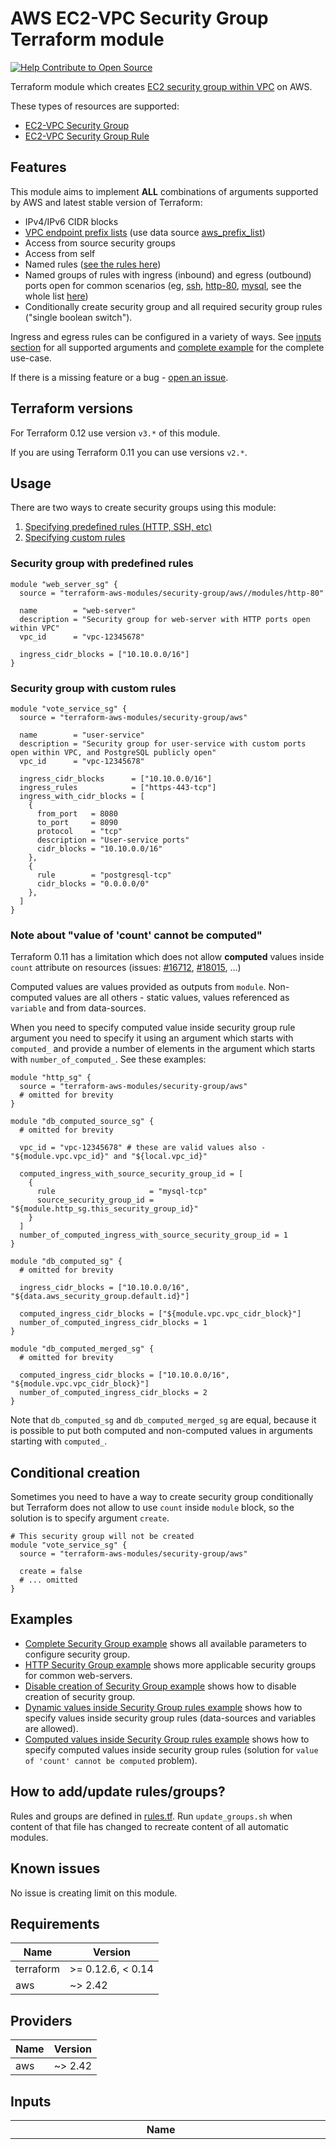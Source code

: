 # AWS EC2-VPC Security Group Terraform module

[![Help Contribute to Open Source](https://www.codetriage.com/terraform-aws-modules/terraform-aws-security-group/badges/users.svg)](https://www.codetriage.com/terraform-aws-modules/terraform-aws-security-group)

Terraform module which creates [EC2 security group within VPC](http://docs.aws.amazon.com/AmazonVPC/latest/UserGuide/VPC_SecurityGroups.html) on AWS.

These types of resources are supported:

* [EC2-VPC Security Group](https://www.terraform.io/docs/providers/aws/r/security_group.html)
* [EC2-VPC Security Group Rule](https://www.terraform.io/docs/providers/aws/r/security_group_rule.html)

## Features

This module aims to implement **ALL** combinations of arguments supported by AWS and latest stable version of Terraform:
* IPv4/IPv6 CIDR blocks
* [VPC endpoint prefix lists](http://docs.aws.amazon.com/AmazonVPC/latest/UserGuide/vpc-endpoints.html) (use data source [aws_prefix_list](https://www.terraform.io/docs/providers/aws/d/prefix_list.html))
* Access from source security groups
* Access from self
* Named rules ([see the rules here](https://github.com/terraform-aws-modules/terraform-aws-security-group/blob/master/rules.tf))
* Named groups of rules with ingress (inbound) and egress (outbound) ports open for common scenarios (eg, [ssh](https://github.com/terraform-aws-modules/terraform-aws-security-group/tree/master/modules/ssh), [http-80](https://github.com/terraform-aws-modules/terraform-aws-security-group/tree/master/modules/http-80), [mysql](https://github.com/terraform-aws-modules/terraform-aws-security-group/tree/master/modules/mysql), see the whole list [here](https://github.com/terraform-aws-modules/terraform-aws-security-group/blob/master/modules/README.md))
* Conditionally create security group and all required security group rules ("single boolean switch").

Ingress and egress rules can be configured in a variety of ways. See [inputs section](#inputs) for all supported arguments and [complete example](https://github.com/terraform-aws-modules/terraform-aws-security-group/tree/master/examples/complete) for the complete use-case.

If there is a missing feature or a bug - [open an issue](https://github.com/terraform-aws-modules/terraform-aws-security-group/issues/new).

## Terraform versions

For Terraform 0.12 use version `v3.*` of this module.

If you are using Terraform 0.11 you can use versions `v2.*`.

## Usage

There are two ways to create security groups using this module:

1. [Specifying predefined rules (HTTP, SSH, etc)](https://github.com/terraform-aws-modules/terraform-aws-security-group#security-group-with-predefined-rules)
1. [Specifying custom rules](https://github.com/terraform-aws-modules/terraform-aws-security-group#security-group-with-custom-rules)

### Security group with predefined rules

```hcl
module "web_server_sg" {
  source = "terraform-aws-modules/security-group/aws//modules/http-80"

  name        = "web-server"
  description = "Security group for web-server with HTTP ports open within VPC"
  vpc_id      = "vpc-12345678"

  ingress_cidr_blocks = ["10.10.0.0/16"]
}
```

### Security group with custom rules

```hcl
module "vote_service_sg" {
  source = "terraform-aws-modules/security-group/aws"

  name        = "user-service"
  description = "Security group for user-service with custom ports open within VPC, and PostgreSQL publicly open"
  vpc_id      = "vpc-12345678"

  ingress_cidr_blocks      = ["10.10.0.0/16"]
  ingress_rules            = ["https-443-tcp"]
  ingress_with_cidr_blocks = [
    {
      from_port   = 8080
      to_port     = 8090
      protocol    = "tcp"
      description = "User-service ports"
      cidr_blocks = "10.10.0.0/16"
    },
    {
      rule        = "postgresql-tcp"
      cidr_blocks = "0.0.0.0/0"
    },
  ]
}
```

### Note about "value of 'count' cannot be computed"

Terraform 0.11 has a limitation which does not allow **computed** values inside `count` attribute on resources (issues: [#16712](https://github.com/hashicorp/terraform/issues/16712), [#18015](https://github.com/hashicorp/terraform/issues/18015), ...)

Computed values are values provided as outputs from `module`. Non-computed values are all others - static values, values referenced as `variable` and from data-sources.

When you need to specify computed value inside security group rule argument you need to specify it using an argument which starts with `computed_` and provide a number of elements in the argument which starts with `number_of_computed_`. See these examples:

```hcl
module "http_sg" {
  source = "terraform-aws-modules/security-group/aws"
  # omitted for brevity
}

module "db_computed_source_sg" {
  # omitted for brevity

  vpc_id = "vpc-12345678" # these are valid values also - "${module.vpc.vpc_id}" and "${local.vpc_id}"

  computed_ingress_with_source_security_group_id = [
    {
      rule                     = "mysql-tcp"
      source_security_group_id = "${module.http_sg.this_security_group_id}"
    }
  ]
  number_of_computed_ingress_with_source_security_group_id = 1
}

module "db_computed_sg" {
  # omitted for brevity

  ingress_cidr_blocks = ["10.10.0.0/16", "${data.aws_security_group.default.id}"]

  computed_ingress_cidr_blocks = ["${module.vpc.vpc_cidr_block}"]
  number_of_computed_ingress_cidr_blocks = 1
}

module "db_computed_merged_sg" {
  # omitted for brevity

  computed_ingress_cidr_blocks = ["10.10.0.0/16", "${module.vpc.vpc_cidr_block}"]
  number_of_computed_ingress_cidr_blocks = 2
}
```

Note that `db_computed_sg` and `db_computed_merged_sg` are equal, because it is possible to put both computed and non-computed values in arguments starting with `computed_`.

## Conditional creation

Sometimes you need to have a way to create security group conditionally but Terraform does not allow to use `count` inside `module` block, so the solution is to specify argument `create`.

```hcl
# This security group will not be created
module "vote_service_sg" {
  source = "terraform-aws-modules/security-group/aws"

  create = false
  # ... omitted
}
```

## Examples

* [Complete Security Group example](https://github.com/terraform-aws-modules/terraform-aws-security-group/tree/master/examples/complete) shows all available parameters to configure security group.
* [HTTP Security Group example](https://github.com/terraform-aws-modules/terraform-aws-security-group/tree/master/examples/http) shows more applicable security groups for common web-servers.
* [Disable creation of Security Group example](https://github.com/terraform-aws-modules/terraform-aws-security-group/tree/master/examples/disabled) shows how to disable creation of security group.
* [Dynamic values inside Security Group rules example](https://github.com/terraform-aws-modules/terraform-aws-security-group/tree/master/examples/dynamic) shows how to specify values inside security group rules (data-sources and variables are allowed).
* [Computed values inside Security Group rules example](https://github.com/terraform-aws-modules/terraform-aws-security-group/tree/master/examples/computed) shows how to specify computed values inside security group rules (solution for `value of 'count' cannot be computed` problem).

## How to add/update rules/groups?

Rules and groups are defined in [rules.tf](https://github.com/terraform-aws-modules/terraform-aws-security-group/blob/master/rules.tf). Run `update_groups.sh` when content of that file has changed to recreate content of all automatic modules.

## Known issues

No issue is creating limit on this module.

<!-- BEGINNING OF PRE-COMMIT-TERRAFORM DOCS HOOK -->
## Requirements

| Name | Version |
|------|---------|
| terraform | >= 0.12.6, < 0.14 |
| aws | ~> 2.42 |

## Providers

| Name | Version |
|------|---------|
| aws | ~> 2.42 |

## Inputs

| Name | Description | Type | Default | Required |
|------|-------------|------|---------|:--------:|
| auto\_groups | Map of groups of security group rules to use to generate modules (see update\_groups.sh) | `map(map(list(string)))` | <pre>{<br>  "activemq": {<br>    "egress_rules": [<br>      "all-all"<br>    ],<br>    "ingress_rules": [<br>      "activemq-5671-tcp",<br>      "activemq-8883-tcp",<br>      "activemq-61614-tcp",<br>      "activemq-61617-tcp",<br>      "activemq-61619-tcp"<br>    ],<br>    "ingress_with_self": [<br>      "all-all"<br>    ]<br>  },<br>  "alertmanager": {<br>    "egress_rules": [<br>      "all-all"<br>    ],<br>    "ingress_rules": [<br>      "alertmanager-9093-tcp",<br>      "alertmanager-9094-tcp"<br>    ],<br>    "ingress_with_self": [<br>      "all-all"<br>    ]<br>  },<br>  "carbon-relay-ng": {<br>    "egress_rules": [<br>      "all-all"<br>    ],<br>    "ingress_rules": [<br>      "carbon-line-in-tcp",<br>      "carbon-line-in-udp",<br>      "carbon-pickle-tcp",<br>      "carbon-pickle-udp",<br>      "carbon-gui-udp"<br>    ],<br>    "ingress_with_self": [<br>      "all-all"<br>    ]<br>  },<br>  "cassandra": {<br>    "egress_rules": [<br>      "all-all"<br>    ],<br>    "ingress_rules": [<br>      "cassandra-clients-tcp",<br>      "cassandra-thrift-clients-tcp",<br>      "cassandra-jmx-tcp"<br>    ],<br>    "ingress_with_self": [<br>      "all-all"<br>    ]<br>  },<br>  "consul": {<br>    "egress_rules": [<br>      "all-all"<br>    ],<br>    "ingress_rules": [<br>      "consul-tcp",<br>      "consul-cli-rpc-tcp",<br>      "consul-webui-tcp",<br>      "consul-dns-tcp",<br>      "consul-dns-udp",<br>      "consul-serf-lan-tcp",<br>      "consul-serf-lan-udp",<br>      "consul-serf-wan-tcp",<br>      "consul-serf-wan-udp"<br>    ],<br>    "ingress_with_self": [<br>      "all-all"<br>    ]<br>  },<br>  "docker-swarm": {<br>    "egress_rules": [<br>      "all-all"<br>    ],<br>    "ingress_rules": [<br>      "docker-swarm-mngmt-tcp",<br>      "docker-swarm-node-tcp",<br>      "docker-swarm-node-udp",<br>      "docker-swarm-overlay-udp"<br>    ],<br>    "ingress_with_self": [<br>      "all-all"<br>    ]<br>  },<br>  "elasticsearch": {<br>    "egress_rules": [<br>      "all-all"<br>    ],<br>    "ingress_rules": [<br>      "elasticsearch-rest-tcp",<br>      "elasticsearch-java-tcp"<br>    ],<br>    "ingress_with_self": [<br>      "all-all"<br>    ]<br>  },<br>  "grafana": {<br>    "egress_rules": [<br>      "all-all"<br>    ],<br>    "ingress_rules": [<br>      "grafana-tcp"<br>    ],<br>    "ingress_with_self": [<br>      "all-all"<br>    ]<br>  },<br>  "graphite-statsd": {<br>    "egress_rules": [<br>      "all-all"<br>    ],<br>    "ingress_rules": [<br>      "graphite-webui",<br>      "graphite-2003-tcp",<br>      "graphite-2004-tcp",<br>      "graphite-2023-tcp",<br>      "graphite-2024-tcp",<br>      "graphite-8080-tcp",<br>      "graphite-8125-tcp",<br>      "graphite-8125-udp",<br>      "graphite-8126-tcp"<br>    ],<br>    "ingress_with_self": [<br>      "all-all"<br>    ]<br>  },<br>  "http-80": {<br>    "egress_rules": [<br>      "all-all"<br>    ],<br>    "ingress_rules": [<br>      "http-80-tcp"<br>    ],<br>    "ingress_with_self": [<br>      "all-all"<br>    ]<br>  },<br>  "http-8080": {<br>    "egress_rules": [<br>      "all-all"<br>    ],<br>    "ingress_rules": [<br>      "http-8080-tcp"<br>    ],<br>    "ingress_with_self": [<br>      "all-all"<br>    ]<br>  },<br>  "https-443": {<br>    "egress_rules": [<br>      "all-all"<br>    ],<br>    "ingress_rules": [<br>      "https-443-tcp"<br>    ],<br>    "ingress_with_self": [<br>      "all-all"<br>    ]<br>  },<br>  "https-8443": {<br>    "egress_rules": [<br>      "all-all"<br>    ],<br>    "ingress_rules": [<br>      "https-8443-tcp"<br>    ],<br>    "ingress_with_self": [<br>      "all-all"<br>    ]<br>  },<br>  "ipsec-4500": {<br>    "egress_rules": [<br>      "all-all"<br>    ],<br>    "ingress_rules": [<br>      "ipsec-4500-udp"<br>    ],<br>    "ingress_with_self": [<br>      "all-all"<br>    ]<br>  },<br>  "ipsec-500": {<br>    "egress_rules": [<br>      "all-all"<br>    ],<br>    "ingress_rules": [<br>      "ipsec-500-udp"<br>    ],<br>    "ingress_with_self": [<br>      "all-all"<br>    ]<br>  },<br>  "kafka": {<br>    "egress_rules": [<br>      "all-all"<br>    ],<br>    "ingress_rules": [<br>      "kafka-broker-tcp",<br>      "kafka-broker-tls-tcp"<br>    ],<br>    "ingress_with_self": [<br>      "all-all"<br>    ]<br>  },<br>  "kibana": {<br>    "egress_rules": [<br>      "all-all"<br>    ],<br>    "ingress_rules": [<br>      "kibana-tcp"<br>    ],<br>    "ingress_with_self": [<br>      "all-all"<br>    ]<br>  },<br>  "kubernetes-api": {<br>    "egress_rules": [<br>      "all-all"<br>    ],<br>    "ingress_rules": [<br>      "kubernetes-api-tcp"<br>    ],<br>    "ingress_with_self": [<br>      "all-all"<br>    ]<br>  },<br>  "ldaps": {<br>    "egress_rules": [<br>      "all-all"<br>    ],<br>    "ingress_rules": [<br>      "ldaps-tcp"<br>    ],<br>    "ingress_with_self": [<br>      "all-all"<br>    ]<br>  },<br>  "memcached": {<br>    "egress_rules": [<br>      "all-all"<br>    ],<br>    "ingress_rules": [<br>      "memcached-tcp"<br>    ],<br>    "ingress_with_self": [<br>      "all-all"<br>    ]<br>  },<br>  "minio": {<br>    "egress_rules": [<br>      "all-all"<br>    ],<br>    "ingress_rules": [<br>      "minio-tcp"<br>    ],<br>    "ingress_with_self": [<br>      "all-all"<br>    ]<br>  },<br>  "mongodb": {<br>    "egress_rules": [<br>      "all-all"<br>    ],<br>    "ingress_rules": [<br>      "mongodb-27017-tcp",<br>      "mongodb-27018-tcp",<br>      "mongodb-27019-tcp"<br>    ],<br>    "ingress_with_self": [<br>      "all-all"<br>    ]<br>  },<br>  "mssql": {<br>    "egress_rules": [<br>      "all-all"<br>    ],<br>    "ingress_rules": [<br>      "mssql-tcp",<br>      "mssql-udp",<br>      "mssql-analytics-tcp",<br>      "mssql-broker-tcp"<br>    ],<br>    "ingress_with_self": [<br>      "all-all"<br>    ]<br>  },<br>  "mysql": {<br>    "egress_rules": [<br>      "all-all"<br>    ],<br>    "ingress_rules": [<br>      "mysql-tcp"<br>    ],<br>    "ingress_with_self": [<br>      "all-all"<br>    ]<br>  },<br>  "nfs": {<br>    "egress_rules": [<br>      "all-all"<br>    ],<br>    "ingress_rules": [<br>      "nfs-tcp"<br>    ],<br>    "ingress_with_self": [<br>      "all-all"<br>    ]<br>  },<br>  "nomad": {<br>    "egress_rules": [<br>      "all-all"<br>    ],<br>    "ingress_rules": [<br>      "nomad-http-tcp",<br>      "nomad-rpc-tcp",<br>      "nomad-serf-tcp",<br>      "nomad-serf-udp"<br>    ],<br>    "ingress_with_self": [<br>      "all-all"<br>    ]<br>  },<br>  "ntp": {<br>    "egress_rules": [<br>      "all-all"<br>    ],<br>    "ingress_rules": [<br>      "ntp-udp"<br>    ],<br>    "ingress_with_self": [<br>      "all-all"<br>    ]<br>  },<br>  "openvpn": {<br>    "egress_rules": [<br>      "all-all"<br>    ],<br>    "ingress_rules": [<br>      "openvpn-udp",<br>      "openvpn-tcp",<br>      "openvpn-https-tcp"<br>    ],<br>    "ingress_with_self": [<br>      "all-all"<br>    ]<br>  },<br>  "oracle-db": {<br>    "egress_rules": [<br>      "all-all"<br>    ],<br>    "ingress_rules": [<br>      "oracle-db-tcp"<br>    ],<br>    "ingress_with_self": [<br>      "all-all"<br>    ]<br>  },<br>  "postgresql": {<br>    "egress_rules": [<br>      "all-all"<br>    ],<br>    "ingress_rules": [<br>      "postgresql-tcp"<br>    ],<br>    "ingress_with_self": [<br>      "all-all"<br>    ]<br>  },<br>  "prometheus": {<br>    "egress_rules": [<br>      "all-all"<br>    ],<br>    "ingress_rules": [<br>      "prometheus-http-tcp",<br>      "prometheus-pushgateway-http-tcp"<br>    ],<br>    "ingress_with_self": [<br>      "all-all"<br>    ]<br>  },<br>  "puppet": {<br>    "egress_rules": [<br>      "all-all"<br>    ],<br>    "ingress_rules": [<br>      "puppet-tcp",<br>      "puppetdb-tcp"<br>    ],<br>    "ingress_with_self": [<br>      "all-all"<br>    ]<br>  },<br>  "rabbitmq": {<br>    "egress_rules": [<br>      "all-all"<br>    ],<br>    "ingress_rules": [<br>      "rabbitmq-4369-tcp",<br>      "rabbitmq-5671-tcp",<br>      "rabbitmq-5672-tcp",<br>      "rabbitmq-15672-tcp",<br>      "rabbitmq-25672-tcp"<br>    ],<br>    "ingress_with_self": [<br>      "all-all"<br>    ]<br>  },<br>  "rdp": {<br>    "egress_rules": [<br>      "all-all"<br>    ],<br>    "ingress_rules": [<br>      "rdp-tcp",<br>      "rdp-udp"<br>    ],<br>    "ingress_with_self": [<br>      "all-all"<br>    ]<br>  },<br>  "redis": {<br>    "egress_rules": [<br>      "all-all"<br>    ],<br>    "ingress_rules": [<br>      "redis-tcp"<br>    ],<br>    "ingress_with_self": [<br>      "all-all"<br>    ]<br>  },<br>  "redshift": {<br>    "egress_rules": [<br>      "all-all"<br>    ],<br>    "ingress_rules": [<br>      "redshift-tcp"<br>    ],<br>    "ingress_with_self": [<br>      "all-all"<br>    ]<br>  },<br>  "splunk": {<br>    "egress_rules": [<br>      "all-all"<br>    ],<br>    "ingress_rules": [<br>      "splunk-indexer-tcp",<br>      "splunk-clients-tcp",<br>      "splunk-splunkd-tcp",<br>      "splunk-hec-tcp"<br>    ],<br>    "ingress_with_self": [<br>      "all-all"<br>    ]<br>  },<br>  "squid": {<br>    "egress_rules": [<br>      "all-all"<br>    ],<br>    "ingress_rules": [<br>      "squid-proxy-tcp"<br>    ],<br>    "ingress_with_self": [<br>      "all-all"<br>    ]<br>  },<br>  "ssh": {<br>    "egress_rules": [<br>      "all-all"<br>    ],<br>    "ingress_rules": [<br>      "ssh-tcp"<br>    ],<br>    "ingress_with_self": [<br>      "all-all"<br>    ]<br>  },<br>  "storm": {<br>    "egress_rules": [<br>      "all-all"<br>    ],<br>    "ingress_rules": [<br>      "storm-nimbus-tcp",<br>      "storm-ui-tcp",<br>      "storm-supervisor-tcp"<br>    ],<br>    "ingress_with_self": [<br>      "all-all"<br>    ]<br>  },<br>  "web": {<br>    "egress_rules": [<br>      "all-all"<br>    ],<br>    "ingress_rules": [<br>      "http-80-tcp",<br>      "http-8080-tcp",<br>      "https-443-tcp",<br>      "web-jmx-tcp"<br>    ],<br>    "ingress_with_self": [<br>      "all-all"<br>    ]<br>  },<br>  "winrm": {<br>    "egress_rules": [<br>      "all-all"<br>    ],<br>    "ingress_rules": [<br>      "winrm-http-tcp",<br>      "winrm-https-tcp"<br>    ],<br>    "ingress_with_self": [<br>      "all-all"<br>    ]<br>  },<br>  "zipkin": {<br>    "egress_rules": [<br>      "all-all"<br>    ],<br>    "ingress_rules": [<br>      "zipkin-admin-tcp",<br>      "zipkin-admin-query-tcp",<br>      "zipkin-admin-web-tcp",<br>      "zipkin-query-tcp",<br>      "zipkin-web-tcp"<br>    ],<br>    "ingress_with_self": [<br>      "all-all"<br>    ]<br>  },<br>  "zookeeper": {<br>    "egress_rules": [<br>      "all-all"<br>    ],<br>    "ingress_rules": [<br>      "zookeeper-2181-tcp",<br>      "zookeeper-2888-tcp",<br>      "zookeeper-3888-tcp",<br>      "zookeeper-jmx-tcp"<br>    ],<br>    "ingress_with_self": [<br>      "all-all"<br>    ]<br>  }<br>}</pre> | no |
| computed\_egress\_rules | List of computed egress rules to create by name | `list(string)` | `[]` | no |
| computed\_egress\_with\_cidr\_blocks | List of computed egress rules to create where 'cidr\_blocks' is used | `list(map(string))` | `[]` | no |
| computed\_egress\_with\_ipv6\_cidr\_blocks | List of computed egress rules to create where 'ipv6\_cidr\_blocks' is used | `list(map(string))` | `[]` | no |
| computed\_egress\_with\_self | List of computed egress rules to create where 'self' is defined | `list(map(string))` | `[]` | no |
| computed\_egress\_with\_source\_security\_group\_id | List of computed egress rules to create where 'source\_security\_group\_id' is used | `list(map(string))` | `[]` | no |
| computed\_ingress\_rules | List of computed ingress rules to create by name | `list(string)` | `[]` | no |
| computed\_ingress\_with\_cidr\_blocks | List of computed ingress rules to create where 'cidr\_blocks' is used | `list(map(string))` | `[]` | no |
| computed\_ingress\_with\_ipv6\_cidr\_blocks | List of computed ingress rules to create where 'ipv6\_cidr\_blocks' is used | `list(map(string))` | `[]` | no |
| computed\_ingress\_with\_self | List of computed ingress rules to create where 'self' is defined | `list(map(string))` | `[]` | no |
| computed\_ingress\_with\_source\_security\_group\_id | List of computed ingress rules to create where 'source\_security\_group\_id' is used | `list(map(string))` | `[]` | no |
| create | Whether to create security group and all rules | `bool` | `true` | no |
| description | Description of security group | `string` | `"Security Group managed by Terraform"` | no |
| egress\_cidr\_blocks | List of IPv4 CIDR ranges to use on all egress rules | `list(string)` | <pre>[<br>  "0.0.0.0/0"<br>]</pre> | no |
| egress\_ipv6\_cidr\_blocks | List of IPv6 CIDR ranges to use on all egress rules | `list(string)` | <pre>[<br>  "::/0"<br>]</pre> | no |
| egress\_prefix\_list\_ids | List of prefix list IDs (for allowing access to VPC endpoints) to use on all egress rules | `list(string)` | `[]` | no |
| egress\_rules | List of egress rules to create by name | `list(string)` | `[]` | no |
| egress\_with\_cidr\_blocks | List of egress rules to create where 'cidr\_blocks' is used | `list(map(string))` | `[]` | no |
| egress\_with\_ipv6\_cidr\_blocks | List of egress rules to create where 'ipv6\_cidr\_blocks' is used | `list(map(string))` | `[]` | no |
| egress\_with\_self | List of egress rules to create where 'self' is defined | `list(map(string))` | `[]` | no |
| egress\_with\_source\_security\_group\_id | List of egress rules to create where 'source\_security\_group\_id' is used | `list(map(string))` | `[]` | no |
| ingress\_cidr\_blocks | List of IPv4 CIDR ranges to use on all ingress rules | `list(string)` | `[]` | no |
| ingress\_ipv6\_cidr\_blocks | List of IPv6 CIDR ranges to use on all ingress rules | `list(string)` | `[]` | no |
| ingress\_prefix\_list\_ids | List of prefix list IDs (for allowing access to VPC endpoints) to use on all ingress rules | `list(string)` | `[]` | no |
| ingress\_rules | List of ingress rules to create by name | `list(string)` | `[]` | no |
| ingress\_with\_cidr\_blocks | List of ingress rules to create where 'cidr\_blocks' is used | `list(map(string))` | `[]` | no |
| ingress\_with\_ipv6\_cidr\_blocks | List of ingress rules to create where 'ipv6\_cidr\_blocks' is used | `list(map(string))` | `[]` | no |
| ingress\_with\_self | List of ingress rules to create where 'self' is defined | `list(map(string))` | `[]` | no |
| ingress\_with\_source\_security\_group\_id | List of ingress rules to create where 'source\_security\_group\_id' is used | `list(map(string))` | `[]` | no |
| name | Name of security group | `string` | n/a | yes |
| number\_of\_computed\_egress\_rules | Number of computed egress rules to create by name | `number` | `0` | no |
| number\_of\_computed\_egress\_with\_cidr\_blocks | Number of computed egress rules to create where 'cidr\_blocks' is used | `number` | `0` | no |
| number\_of\_computed\_egress\_with\_ipv6\_cidr\_blocks | Number of computed egress rules to create where 'ipv6\_cidr\_blocks' is used | `number` | `0` | no |
| number\_of\_computed\_egress\_with\_self | Number of computed egress rules to create where 'self' is defined | `number` | `0` | no |
| number\_of\_computed\_egress\_with\_source\_security\_group\_id | Number of computed egress rules to create where 'source\_security\_group\_id' is used | `number` | `0` | no |
| number\_of\_computed\_ingress\_rules | Number of computed ingress rules to create by name | `number` | `0` | no |
| number\_of\_computed\_ingress\_with\_cidr\_blocks | Number of computed ingress rules to create where 'cidr\_blocks' is used | `number` | `0` | no |
| number\_of\_computed\_ingress\_with\_ipv6\_cidr\_blocks | Number of computed ingress rules to create where 'ipv6\_cidr\_blocks' is used | `number` | `0` | no |
| number\_of\_computed\_ingress\_with\_self | Number of computed ingress rules to create where 'self' is defined | `number` | `0` | no |
| number\_of\_computed\_ingress\_with\_source\_security\_group\_id | Number of computed ingress rules to create where 'source\_security\_group\_id' is used | `number` | `0` | no |
| rules | Map of known security group rules (define as 'name' = ['from port', 'to port', 'protocol', 'description']) | `map(list(any))` | <pre>{<br>  "_": [<br>    "",<br>    "",<br>    ""<br>  ],<br>  "activemq-5671-tcp": [<br>    5671,<br>    5671,<br>    "tcp",<br>    "ActiveMQ AMQP"<br>  ],<br>  "activemq-61614-tcp": [<br>    61614,<br>    61614,<br>    "tcp",<br>    "ActiveMQ STOMP"<br>  ],<br>  "activemq-61617-tcp": [<br>    61617,<br>    61617,<br>    "tcp",<br>    "ActiveMQ OpenWire"<br>  ],<br>  "activemq-61619-tcp": [<br>    61619,<br>    61619,<br>    "tcp",<br>    "ActiveMQ WebSocket"<br>  ],<br>  "activemq-8883-tcp": [<br>    8883,<br>    8883,<br>    "tcp",<br>    "ActiveMQ MQTT"<br>  ],<br>  "alertmanager-9093-tcp": [<br>    9093,<br>    9093,<br>    "tcp",<br>    "Alert Manager"<br>  ],<br>  "alertmanager-9094-tcp": [<br>    9094,<br>    9094,<br>    "tcp",<br>    "Alert Manager Cluster"<br>  ],<br>  "all-all": [<br>    -1,<br>    -1,<br>    "-1",<br>    "All protocols"<br>  ],<br>  "all-icmp": [<br>    -1,<br>    -1,<br>    "icmp",<br>    "All IPV4 ICMP"<br>  ],<br>  "all-ipv6-icmp": [<br>    -1,<br>    -1,<br>    58,<br>    "All IPV6 ICMP"<br>  ],<br>  "all-tcp": [<br>    0,<br>    65535,<br>    "tcp",<br>    "All TCP ports"<br>  ],<br>  "all-udp": [<br>    0,<br>    65535,<br>    "udp",<br>    "All UDP ports"<br>  ],<br>  "carbon-admin-tcp": [<br>    2004,<br>    2004,<br>    "tcp",<br>    "Carbon admin"<br>  ],<br>  "carbon-gui-udp": [<br>    8081,<br>    8081,<br>    "tcp",<br>    "Carbon GUI"<br>  ],<br>  "carbon-line-in-tcp": [<br>    2003,<br>    2003,<br>    "tcp",<br>    "Carbon line-in"<br>  ],<br>  "carbon-line-in-udp": [<br>    2003,<br>    2003,<br>    "udp",<br>    "Carbon line-in"<br>  ],<br>  "carbon-pickle-tcp": [<br>    2013,<br>    2013,<br>    "tcp",<br>    "Carbon pickle"<br>  ],<br>  "carbon-pickle-udp": [<br>    2013,<br>    2013,<br>    "udp",<br>    "Carbon pickle"<br>  ],<br>  "cassandra-clients-tcp": [<br>    9042,<br>    9042,<br>    "tcp",<br>    "Cassandra clients"<br>  ],<br>  "cassandra-jmx-tcp": [<br>    7199,<br>    7199,<br>    "tcp",<br>    "JMX"<br>  ],<br>  "cassandra-thrift-clients-tcp": [<br>    9160,<br>    9160,<br>    "tcp",<br>    "Cassandra Thrift clients"<br>  ],<br>  "consul-cli-rpc-tcp": [<br>    8400,<br>    8400,<br>    "tcp",<br>    "Consul CLI RPC"<br>  ],<br>  "consul-dns-tcp": [<br>    8600,<br>    8600,<br>    "tcp",<br>    "Consul DNS"<br>  ],<br>  "consul-dns-udp": [<br>    8600,<br>    8600,<br>    "udp",<br>    "Consul DNS"<br>  ],<br>  "consul-serf-lan-tcp": [<br>    8301,<br>    8301,<br>    "tcp",<br>    "Serf LAN"<br>  ],<br>  "consul-serf-lan-udp": [<br>    8301,<br>    8301,<br>    "udp",<br>    "Serf LAN"<br>  ],<br>  "consul-serf-wan-tcp": [<br>    8302,<br>    8302,<br>    "tcp",<br>    "Serf WAN"<br>  ],<br>  "consul-serf-wan-udp": [<br>    8302,<br>    8302,<br>    "udp",<br>    "Serf WAN"<br>  ],<br>  "consul-tcp": [<br>    8300,<br>    8300,<br>    "tcp",<br>    "Consul server"<br>  ],<br>  "consul-webui-tcp": [<br>    8500,<br>    8500,<br>    "tcp",<br>    "Consul web UI"<br>  ],<br>  "dns-tcp": [<br>    53,<br>    53,<br>    "tcp",<br>    "DNS"<br>  ],<br>  "dns-udp": [<br>    53,<br>    53,<br>    "udp",<br>    "DNS"<br>  ],<br>  "docker-swarm-mngmt-tcp": [<br>    2377,<br>    2377,<br>    "tcp",<br>    "Docker Swarm cluster management"<br>  ],<br>  "docker-swarm-node-tcp": [<br>    7946,<br>    7946,<br>    "tcp",<br>    "Docker Swarm node"<br>  ],<br>  "docker-swarm-node-udp": [<br>    7946,<br>    7946,<br>    "udp",<br>    "Docker Swarm node"<br>  ],<br>  "docker-swarm-overlay-udp": [<br>    4789,<br>    4789,<br>    "udp",<br>    "Docker Swarm Overlay Network Traffic"<br>  ],<br>  "elasticsearch-java-tcp": [<br>    9300,<br>    9300,<br>    "tcp",<br>    "Elasticsearch Java interface"<br>  ],<br>  "elasticsearch-rest-tcp": [<br>    9200,<br>    9200,<br>    "tcp",<br>    "Elasticsearch REST interface"<br>  ],<br>  "grafana-tcp": [<br>    3000,<br>    3000,<br>    "tcp",<br>    "Grafana Dashboard"<br>  ],<br>  "graphite-2003-tcp": [<br>    2003,<br>    2003,<br>    "tcp",<br>    "Carbon receiver plain text"<br>  ],<br>  "graphite-2004-tcp": [<br>    2004,<br>    2004,<br>    "tcp",<br>    "Carbon receiver pickle"<br>  ],<br>  "graphite-2023-tcp": [<br>    2023,<br>    2023,<br>    "tcp",<br>    "Carbon aggregator plaintext"<br>  ],<br>  "graphite-2024-tcp": [<br>    2024,<br>    2024,<br>    "tcp",<br>    "Carbon aggregator pickle"<br>  ],<br>  "graphite-8080-tcp": [<br>    8080,<br>    8080,<br>    "tcp",<br>    "Graphite gunicorn port"<br>  ],<br>  "graphite-8125-tcp": [<br>    8125,<br>    8125,<br>    "tcp",<br>    "Statsd TCP"<br>  ],<br>  "graphite-8125-udp": [<br>    8125,<br>    8125,<br>    "udp",<br>    "Statsd UDP default"<br>  ],<br>  "graphite-8126-tcp": [<br>    8126,<br>    8126,<br>    "tcp",<br>    "Statsd admin"<br>  ],<br>  "graphite-webui": [<br>    80,<br>    80,<br>    "tcp",<br>    "Graphite admin interface"<br>  ],<br>  "http-80-tcp": [<br>    80,<br>    80,<br>    "tcp",<br>    "HTTP"<br>  ],<br>  "http-8080-tcp": [<br>    8080,<br>    8080,<br>    "tcp",<br>    "HTTP"<br>  ],<br>  "https-443-tcp": [<br>    443,<br>    443,<br>    "tcp",<br>    "HTTPS"<br>  ],<br>  "https-8443-tcp": [<br>    8443,<br>    8443,<br>    "tcp",<br>    "HTTPS"<br>  ],<br>  "ipsec-4500-udp": [<br>    4500,<br>    4500,<br>    "udp",<br>    "IPSEC NAT-T"<br>  ],<br>  "ipsec-500-udp": [<br>    500,<br>    500,<br>    "udp",<br>    "IPSEC ISAKMP"<br>  ],<br>  "kafka-broker-tcp": [<br>    9092,<br>    9092,<br>    "tcp",<br>    "Kafka broker 0.8.2+"<br>  ],<br>  "kafka-broker-tls-tcp": [<br>    9094,<br>    9094,<br>    "tcp",<br>    "Kafka TLS enabled broker 0.8.2+"<br>  ],<br>  "kibana-tcp": [<br>    5601,<br>    5601,<br>    "tcp",<br>    "Kibana Web Interface"<br>  ],<br>  "kubernetes-api-tcp": [<br>    6443,<br>    6443,<br>    "tcp",<br>    "Kubernetes API Server"<br>  ],<br>  "ldaps-tcp": [<br>    636,<br>    636,<br>    "tcp",<br>    "LDAPS"<br>  ],<br>  "memcached-tcp": [<br>    11211,<br>    11211,<br>    "tcp",<br>    "Memcached"<br>  ],<br>  "minio-tcp": [<br>    9000,<br>    9000,<br>    "tcp",<br>    "MinIO"<br>  ],<br>  "mongodb-27017-tcp": [<br>    27017,<br>    27017,<br>    "tcp",<br>    "MongoDB"<br>  ],<br>  "mongodb-27018-tcp": [<br>    27018,<br>    27018,<br>    "tcp",<br>    "MongoDB shard"<br>  ],<br>  "mongodb-27019-tcp": [<br>    27019,<br>    27019,<br>    "tcp",<br>    "MongoDB config server"<br>  ],<br>  "mssql-analytics-tcp": [<br>    2383,<br>    2383,<br>    "tcp",<br>    "MSSQL Analytics"<br>  ],<br>  "mssql-broker-tcp": [<br>    4022,<br>    4022,<br>    "tcp",<br>    "MSSQL Broker"<br>  ],<br>  "mssql-tcp": [<br>    1433,<br>    1433,<br>    "tcp",<br>    "MSSQL Server"<br>  ],<br>  "mssql-udp": [<br>    1434,<br>    1434,<br>    "udp",<br>    "MSSQL Browser"<br>  ],<br>  "mysql-tcp": [<br>    3306,<br>    3306,<br>    "tcp",<br>    "MySQL/Aurora"<br>  ],<br>  "nfs-tcp": [<br>    2049,<br>    2049,<br>    "tcp",<br>    "NFS/EFS"<br>  ],<br>  "nomad-http-tcp": [<br>    4646,<br>    4646,<br>    "tcp",<br>    "Nomad HTTP"<br>  ],<br>  "nomad-rpc-tcp": [<br>    4647,<br>    4647,<br>    "tcp",<br>    "Nomad RPC"<br>  ],<br>  "nomad-serf-tcp": [<br>    4648,<br>    4648,<br>    "tcp",<br>    "Serf"<br>  ],<br>  "nomad-serf-udp": [<br>    4648,<br>    4648,<br>    "udp",<br>    "Serf"<br>  ],<br>  "ntp-udp": [<br>    123,<br>    123,<br>    "udp",<br>    "NTP"<br>  ],<br>  "openvpn-https-tcp": [<br>    443,<br>    443,<br>    "tcp",<br>    "OpenVPN"<br>  ],<br>  "openvpn-tcp": [<br>    943,<br>    943,<br>    "tcp",<br>    "OpenVPN"<br>  ],<br>  "openvpn-udp": [<br>    1194,<br>    1194,<br>    "udp",<br>    "OpenVPN"<br>  ],<br>  "oracle-db-tcp": [<br>    1521,<br>    1521,<br>    "tcp",<br>    "Oracle"<br>  ],<br>  "postgresql-tcp": [<br>    5432,<br>    5432,<br>    "tcp",<br>    "PostgreSQL"<br>  ],<br>  "prometheus-http-tcp": [<br>    9090,<br>    9090,<br>    "tcp",<br>    "Prometheus"<br>  ],<br>  "prometheus-pushgateway-http-tcp": [<br>    9091,<br>    9091,<br>    "tcp",<br>    "Prometheus Pushgateway"<br>  ],<br>  "puppet-tcp": [<br>    8140,<br>    8140,<br>    "tcp",<br>    "Puppet"<br>  ],<br>  "puppetdb-tcp": [<br>    8081,<br>    8081,<br>    "tcp",<br>    "PuppetDB"<br>  ],<br>  "rabbitmq-15672-tcp": [<br>    15672,<br>    15672,<br>    "tcp",<br>    "RabbitMQ"<br>  ],<br>  "rabbitmq-25672-tcp": [<br>    25672,<br>    25672,<br>    "tcp",<br>    "RabbitMQ"<br>  ],<br>  "rabbitmq-4369-tcp": [<br>    4369,<br>    4369,<br>    "tcp",<br>    "RabbitMQ epmd"<br>  ],<br>  "rabbitmq-5671-tcp": [<br>    5671,<br>    5671,<br>    "tcp",<br>    "RabbitMQ"<br>  ],<br>  "rabbitmq-5672-tcp": [<br>    5672,<br>    5672,<br>    "tcp",<br>    "RabbitMQ"<br>  ],<br>  "rdp-tcp": [<br>    3389,<br>    3389,<br>    "tcp",<br>    "Remote Desktop"<br>  ],<br>  "rdp-udp": [<br>    3389,<br>    3389,<br>    "udp",<br>    "Remote Desktop"<br>  ],<br>  "redis-tcp": [<br>    6379,<br>    6379,<br>    "tcp",<br>    "Redis"<br>  ],<br>  "redshift-tcp": [<br>    5439,<br>    5439,<br>    "tcp",<br>    "Redshift"<br>  ],<br>  "splunk-hec-tcp": [<br>    8088,<br>    8088,<br>    "tcp",<br>    "Splunk HEC"<br>  ],<br>  "splunk-indexer-tcp": [<br>    9997,<br>    9997,<br>    "tcp",<br>    "Splunk indexer"<br>  ],<br>  "splunk-splunkd-tcp": [<br>    8089,<br>    8089,<br>    "tcp",<br>    "Splunkd"<br>  ],<br>  "splunk-web-tcp": [<br>    8000,<br>    8000,<br>    "tcp",<br>    "Splunk Web"<br>  ],<br>  "squid-proxy-tcp": [<br>    3128,<br>    3128,<br>    "tcp",<br>    "Squid default proxy"<br>  ],<br>  "ssh-tcp": [<br>    22,<br>    22,<br>    "tcp",<br>    "SSH"<br>  ],<br>  "storm-nimbus-tcp": [<br>    6627,<br>    6627,<br>    "tcp",<br>    "Nimbus"<br>  ],<br>  "storm-supervisor-tcp": [<br>    6700,<br>    6703,<br>    "tcp",<br>    "Supervisor"<br>  ],<br>  "storm-ui-tcp": [<br>    8080,<br>    8080,<br>    "tcp",<br>    "Storm UI"<br>  ],<br>  "web-jmx-tcp": [<br>    1099,<br>    1099,<br>    "tcp",<br>    "JMX"<br>  ],<br>  "winrm-http-tcp": [<br>    5985,<br>    5985,<br>    "tcp",<br>    "WinRM HTTP"<br>  ],<br>  "winrm-https-tcp": [<br>    5986,<br>    5986,<br>    "tcp",<br>    "WinRM HTTPS"<br>  ],<br>  "zipkin-admin-query-tcp": [<br>    9901,<br>    9901,<br>    "tcp",<br>    "Zipkin Admin port query"<br>  ],<br>  "zipkin-admin-tcp": [<br>    9990,<br>    9990,<br>    "tcp",<br>    "Zipkin Admin port collector"<br>  ],<br>  "zipkin-admin-web-tcp": [<br>    9991,<br>    9991,<br>    "tcp",<br>    "Zipkin Admin port web"<br>  ],<br>  "zipkin-query-tcp": [<br>    9411,<br>    9411,<br>    "tcp",<br>    "Zipkin query port"<br>  ],<br>  "zipkin-web-tcp": [<br>    8080,<br>    8080,<br>    "tcp",<br>    "Zipkin web port"<br>  ],<br>  "zookeeper-2181-tcp": [<br>    2181,<br>    2181,<br>    "tcp",<br>    "Zookeeper"<br>  ],<br>  "zookeeper-2888-tcp": [<br>    2888,<br>    2888,<br>    "tcp",<br>    "Zookeeper"<br>  ],<br>  "zookeeper-3888-tcp": [<br>    3888,<br>    3888,<br>    "tcp",<br>    "Zookeeper"<br>  ],<br>  "zookeeper-jmx-tcp": [<br>    7199,<br>    7199,<br>    "tcp",<br>    "JMX"<br>  ]<br>}</pre> | no |
| tags | A mapping of tags to assign to security group | `map(string)` | `{}` | no |
| use\_name\_prefix | Whether to use name\_prefix or fixed name. Should be true to able to update security group name after initial creation | `bool` | `true` | no |
| vpc\_id | ID of the VPC where to create security group | `string` | n/a | yes |

## Outputs

| Name | Description |
|------|-------------|
| this\_security\_group\_description | The description of the security group |
| this\_security\_group\_id | The ID of the security group |
| this\_security\_group\_name | The name of the security group |
| this\_security\_group\_owner\_id | The owner ID |
| this\_security\_group\_vpc\_id | The VPC ID |

<!-- END OF PRE-COMMIT-TERRAFORM DOCS HOOK -->

## Authors

Module managed by [Anton Babenko](https://github.com/antonbabenko).

## License

Apache 2 Licensed. See LICENSE for full details.
